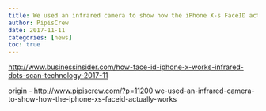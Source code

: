 ```yaml
---
title: We used an infrared camera to show how the iPhone X-s FaceID actually works
author: PipisCrew
date: 2017-11-11
categories: [news]
toc: true
---
```


http://www.businessinsider.com/how-face-id-iphone-x-works-infrared-dots-scan-technology-2017-11

origin - http://www.pipiscrew.com/?p=11200 we-used-an-infrared-camera-to-show-how-the-iphone-xs-faceid-actually-works